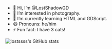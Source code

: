 - 👋 Hi, I’m @LostShadowGD
- 👀 I’m interested in photography.
- 🌱 I’m currently learning HTML and GDScript.
- 😄 Pronouns: he/him
- ⚡ Fun fact: I have 3 cats!

![lostssss's GitHub stats](https://github-readme-stats.vercel.app/api?username=LostShadowGD)

<!---
LostShadowGD/LostShadowGD is a ✨ special ✨ repository because its `README.md` (this file) appears on your GitHub profile.
You can click the Preview link to take a look at your changes.
--->
